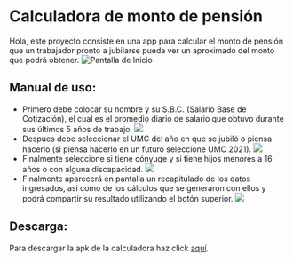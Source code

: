 # Calculadora de monto de pensión
Hola, este proyecto consiste en una app para calcular el monto de pensión que un trabajador pronto a jubilarse pueda ver un aproximado del monto que podrá obtener.
![Pantalla de Inicio](/img_README/Screenshot_home.jpg)
## Manual de uso:
 - Primero debe colocar su nombre y su S.B.C. (Salario Base de Cotización), el cual es el promedio diario de salario que obtuvo durante sus últimos 5 años de trabajo.
 ![](/img_README/Screenshot_2.jpg)
 - Despues debe seleccionar el UMC del año en que se jubiló o piensa hacerlo (si piensa hacerlo en un futuro seleccione UMC 2021).
 ![](/img_README/Screenshot_3.jpg)
 - Finalmente seleccione si tiene cónyuge y si tiene hijos menores a 16 años o con alguna discapacidad.
  ![](/img_README/Screenshot_4.jpg)
 - Finalmente aparecerá en pantalla un recapitulado de los datos ingresados, asi como de los cálculos que se generaron con ellos y podrá compartir su resultado utilizando el botón superior.
  ![](/img_README/Screenshot_resultado.jpg)

## Descarga:
Para descargar la apk de la calculadora haz click <a href="CalculadoraPensiones.apk" download>aquí</a>.
